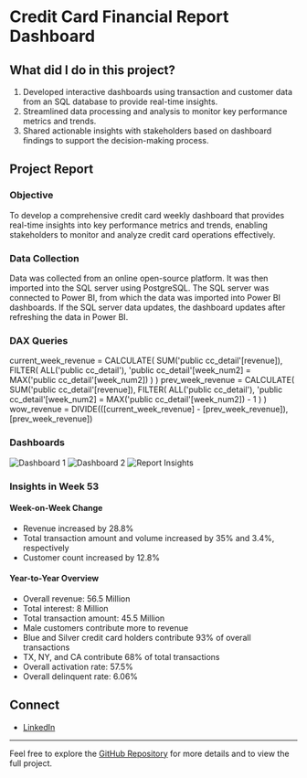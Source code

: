 
# Credit Card Financial Report Dashboard

## What did I do in this project?
1. Developed interactive dashboards using transaction and customer data from an SQL database to provide real-time insights.
2. Streamlined data processing and analysis to monitor key performance metrics and trends.
3. Shared actionable insights with stakeholders based on dashboard findings to support the decision-making process.

## Project Report

### Objective
To develop a comprehensive credit card weekly dashboard that provides real-time insights into key performance metrics and trends, enabling stakeholders to monitor and analyze credit card operations effectively.

### Data Collection
Data was collected from an online open-source platform. It was then imported into the SQL server using PostgreSQL. The SQL server was connected to Power BI, from which the data was imported into Power BI dashboards. If the SQL server data updates, the dashboard updates after refreshing the data in Power BI.

### DAX Queries
current_week_revenue = CALCULATE(
    SUM('public cc_detail'[revenue]),
    FILTER(
        ALL('public cc_detail'),
        'public cc_detail'[week_num2] = MAX('public cc_detail'[week_num2])
    )
)
prev_week_revenue = CALCULATE(
    SUM('public cc_detail'[revenue]),
    FILTER(
        ALL('public cc_detail'),
        'public cc_detail'[week_num2] = MAX('public cc_detail'[week_num2]) - 1
    )
)
wow_revenue = DIVIDE(([current_week_revenue] - [prev_week_revenue]), [prev_week_revenue])

### Dashboards
![Dashboard 1](https://github.com/lut-ful/Credit-Card-Financial-Report-Dashboard/assets/108027559/da23340a-aa76-48d2-857c-e3b036581ce8)
![Dashboard 2](https://github.com/lut-ful/Credit-Card-Financial-Report-Dashboard/assets/108027559/cb2c9d0d-41f8-4cb6-806d-dae290be41ae)
![Report Insights](https://github.com/lut-ful/Credit-Card-Financial-Report-Dashboard/assets/108027559/deb688d9-b4db-47f0-97ed-fd2938e2647b)

### Insights in Week 53
#### Week-on-Week Change
- Revenue increased by 28.8%
- Total transaction amount and volume increased by 35% and 3.4%, respectively
- Customer count increased by 12.8%

#### Year-to-Year Overview
- Overall revenue: 56.5 Million
- Total interest: 8 Million
- Total transaction amount: 45.5 Million
- Male customers contribute more to revenue
- Blue and Silver credit card holders contribute 93% of overall transactions
- TX, NY, and CA contribute 68% of total transactions
- Overall activation rate: 57.5%
- Overall delinquent rate: 6.06%

## Connect
- [LinkedIn](https://www.linkedin.com/in/mdlutfulkabir/)

---

Feel free to explore the [GitHub Repository](https://github.com/lut-ful/Credit-Card-Financial-Report-Dashboard) for more details and to view the full project.
